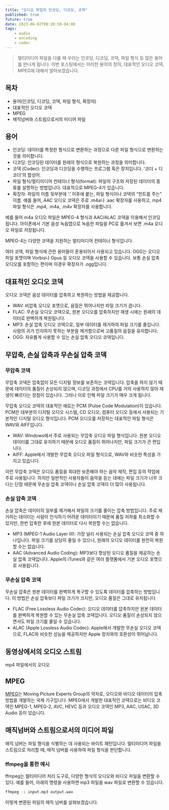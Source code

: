 ```yaml
---
title: "오디오 파일의 인코딩, 디코딩, 코덱"
published: true
future: true
date: 2023-06-02T00:20:50-04:00
tags:
    - audio
    - encoding
    - codec
---
```


> 멀티미디어 파일을 다룰 때 우리는 인코딩, 디코딩, 코덱, 파일 형식 등 많은 용어를 만나게 됩니다. 이번 포스팅에서는 이러한 용어의 정의, 대표적인 오디오 코덱, MPEG에 대해서 알아보겠습니다.

## 목차
- 용어(인코딩, 디코딩, 코덱, 파일 형식, 확장자)
- 대표적인 오디오 코덱
- MPEG
- 매직넘버와 스트림으로서의 미디어 파일

## 용어

- 인코딩: 데이터를 특정한 형식으로 변환하는 과정으로 다른 파일 형식으로 변환하는 것을 의미합니다.
- 디코딩: 인코딩된 데이터를 원래의 형식으로 복원하는 과정을 의미합니다.
- 코덱 (Codec): 인코딩과 디코딩을 수행하는 프로그램 혹은 장치입니다. '코더 + 디코더'의 합성어.
- 파일 형식/멀티미디어 컨테이너 형식(format): 파일의 구조와 저장된 데이터의 종류를 설명하는 방법입니다. 대표적으로 MPEG-4가 있습니다.
- 확장자: 파일의 이름 뒷부분에 ‘.’ 이후에 붙는, 파일 형식이나 코덱의 “힌트를 주는” 이름. 예를 들어, AAC 오디오 코덱은 주로 .m4a나 .aac 확장자를 사용하고, mp4 파일 형식은 .mp4, .m4a, .m4v 확장자를 사용합니다.

예를 들어 m4a 오디오 파일은 MPEG-4 형식과 AAC/ALAC 코덱을 이용해서 인코딩됩니다. 아이폰에서 기본 음성 녹음앱으로 녹음한 파일을 PC로 옮겨서 보면 .m4a 오디오 파일로 저장됩니다.

MPEG-4는 다양한 코덱을 지원하는 멀티미디어 컨테이너 형식입니다. 

여러 코덱, 파일 형식에 관한 용어들이 혼용되어서 사용되고 있습니다. OGG는 오디오 파일 포맷이며 Vorbis나 Opus 등 오디오 코덱을 사용할 수 있습니다. 보통 손실 압축 오디오를 포함하는 편이며 이경우 확장자가 .ogg입니다.


## 대표적인 오디오 코덱
오디오 코덱은 음성 데이터를 압축하고 복원하는 방법을 제공합니다. 

- WAV: 비압축 오디오 포맷으로, 음질은 뛰어나지만 파일 크기가 큽니다.
- FLAC: 무손실 오디오 코덱으로, 원본 오디오를 압축하지만 재생 시에는 원래의 데이터로 완벽하게 복원됩니다.
- MP3: 손실 압축 오디오 코덱으로, 일부 데이터를 제거하여 파일 크기를 줄입니다. 사람의 귀가 인지하지 못하는 부분을 제거함으로써 고품질의 음질을 유지합니다.
- OGG: 자유롭게 사용할 수 있는 손실 압축 오디오 코덱입니다.



## 무압축, 손실 압축과 무손실 압축 코덱
### 무압축 코덱

무압축 코덱은 압축없이 모든 디지털 정보를 보존하는 코덱입니다. 압축을 하지 않기 때문에 데이터의 품질이 손상되지 않으며, 디코딩 과정에서 CPU를 거의 사용하지 않아 재생이 빠르다는 장점이 있습니다. 그러나 이로 인해 파일 크기가 매우 크게 됩니다.

무압축 오디오 코덱의 대표적인 예로는 PCM (Pulse Code Modulation)이 있습니다. PCM은 대부분의 디지털 오디오 시스템, CD 오디오, 컴퓨터 오디오 등에서 사용되는 기본적인 디지털 오디오 형식입니다.
PCM 오디오를 저장하는 대표적인 파일 형식은 WAV와 AIFF입니다.

- WAV: Windows에서 주로 사용되는 무압축 오디오 파일 형식입니다. 원본 오디오 데이터를 그대로 유지하기 때문에 오디오 품질이 뛰어나지만, 파일 크기가 큰 편입니다.
- AIFF: Apple에서 개발한 무압축 오디오 파일 형식으로, WAV와 비슷한 특성을 가지고 있습니다.

이런 무압축 코덱은 오디오 품질을 최대한 보존해야 하는 음악 제작, 편집 등의 작업에 주로 사용됩니다. 하지만 일반적인 사용자들이 음악을 듣는 데에는 파일 크기가 너무 크다는 단점 때문에 무손실 압축 코덱이나 손실 압축 코덱이 더 많이 사용됩니다.

### 손실 압축 코덱
손실 압축은 데이터의 일부를 제거해서 파일의 크기를 줄이는 압축 방법입니다. 주로 제거하는 데이터는 사람이 인식하기 어려운 데이터이기 때문에 품질 저하를 최소화할 수 있지만, 한번 압축한 후에 원본 데이터로 다시 복원할 수는 없습니다.
- MP3 (MPEG-1 Audio Layer III): 가장 널리 사용되는 손실 압축 오디오 코덱 중 하나입니다. 파일 크기를 상당히 줄일 수 있으나, 원래의 오디오 데이터를 완전히 복원할 수는 없습니다.
- AAC (Advanced Audio Coding): MP3보다 향상된 오디오 품질을 제공하는 손실 압축 코덱입니다. Apple의 iTunes와 같은 여러 플랫폼에서 기본 오디오 포맷으로 사용됩니다.

### 무손실 압축 코덱
무손실 압축은 원본 데이터를 완벽하게 복구할 수 있도록 데이터를 압축하는 방법입니다. 이 방법은 손실 압축보다 파일 크기가 크지만, 오디오 품질은 그대로 유지됩니다
- FLAC (Free Lossless Audio Codec): 오디오 데이터를 압축하지만 원본 데이터를 완벽하게 복원할 수 있는 무손실 압축 코덱입니다. 오디오 품질이 손상되지 않으면서도 파일 크기를 줄일 수 있습니다.
- ALAC (Apple Lossless Audio Codec): Apple에서 개발한 무손실 오디오 코덱으로, FLAC와 비슷한 성능을 제공하지만 Apple 장치와의 호환성이 뛰어납니다.

## 동영상에서의 오디오 스트림
mp4 파일에서의 오디오

## MPEG
[MPEG](https://www.mpeg.org/)는 Moving Picture Experts Group의 약자로, 오디오와 비디오 데이터의 압축 방법을 개발하는 국제 기구입니다. MPEG에서 개발한 대표적인 코덱으로는 비디오 코덱인 MPEG-1, MPEG-2, AVC, HEVC 등과 오디오 코덱인 MP3, AAC, USAC, 3D Audio 등이 있습니다.

## 매직넘버와 스트림으로서의 미디어 파일
매직 넘버는 파일 형식을 식별하는 데 사용되는 바이트 패턴입니다. 멀티미디어 파일을 스트림으로 처리할 때, 매직 넘버를 사용하여 파일 형식을 판단합니다.

### ffmpeg을 통한 예시
ffmpeg는 멀티미디어 처리 도구로, 다양한 형식의 오디오와 비디오 파일을 변환할 수 있다. 예를 들어, 아래의 명령을 사용하면 mp3 파일을 wav 파일로 변환할 수 있습니다.
```bash
ffmpeg -i input.mp3 output.wav

```
이렇게 변환된 파일의 매직 넘버를 살펴보겠습니다.


